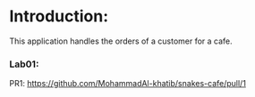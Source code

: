 # Introduction:
This application handles the orders of a customer for a cafe.

### Lab01:
PR1: https://github.com/MohammadAl-khatib/snakes-cafe/pull/1